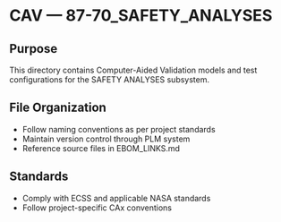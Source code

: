 # CAV — 87-70_SAFETY_ANALYSES

## Purpose

This directory contains Computer-Aided Validation models and test configurations for the SAFETY ANALYSES subsystem.

## File Organization

- Follow naming conventions as per project standards
- Maintain version control through PLM system
- Reference source files in EBOM_LINKS.md

## Standards

- Comply with ECSS and applicable NASA standards
- Follow project-specific CAx conventions
